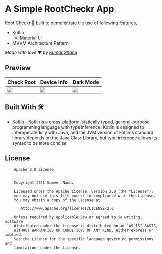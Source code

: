 # A Simple RootCheckr App

Root Checkr 📱 built to demonstrate the use of following features,

- Kotlin 
  - Material UI 
- MVVM Architecture Pattern

*Made with love ❤️ by [Kumar Shanu](https://github.com/krshanu07)*
## Preview
Check Root | Device Info | Dark Mode
--- | --- | ---
![](https://user-images.githubusercontent.com/66763877/168562976-cd405fc0-f2a6-40af-aa98-279a8817319d.png) | ![](https://user-images.githubusercontent.com/66763877/168563035-cb5f8593-1c59-496a-a4cf-6cec90529464.png) | ![](https://user-images.githubusercontent.com/66763877/168563135-30bb32c3-ed22-49b8-a50c-e82d51ed7280.png)

## Built With 🛠
- [Kotlin](https://developer.android.com/kotlin) - Kotlin is a cross-platform, statically typed, general-purpose programming language with type inference. Kotlin is designed to interoperate fully with Java, and the JVM version of Kotlin's standard library depends on the Java Class Library, but type inference allows its syntax to be more concise.

## License
```
    Apache 2.0 License


    Copyright 2021 Sameer Nawaz

    Licensed under the Apache License, Version 2.0 (the "License");
    you may not use this file except in compliance with the License.
    You may obtain a copy of the License at

       http://www.apache.org/licenses/LICENSE-2.0

    Unless required by applicable law or agreed to in writing, software
    distributed under the License is distributed on an "AS IS" BASIS,
    WITHOUT WARRANTIES OR CONDITIONS OF ANY KIND, either express or implied.
    See the License for the specific language governing permissions and
    limitations under the License.


